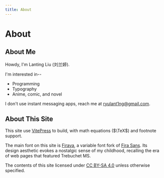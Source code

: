 ```yaml
---
title: About
---
```


# About

## About Me

Howdy, I'm Lanting Liu (刘兰婷).

I'm interested in--

- Programming
- Typography
- Anime, comic, and novel

I don't use instant messaging apps, reach me at [ryulant1ng@gmail.com](mailto:ryulant1ng@gmail.com).

## About This Site

This site use [VitePress](https://vitepress.dev/) to build, with math equations ($\TeX$) and footnote support.

The main font on this site is [Firava](https://github.com/hellogreg/firava), a variable font fork of [Fira Sans](https://github.com/mozilla/Fira). Its design aesthetic evokes a nostalgic sense of my childhood, recalling the era of web pages that featured Trebuchet MS.

The contents of this site licensed under [CC BY-SA 4.0](https://creativecommons.org/licenses/by-sa/4.0/) unless otherwise specified.
